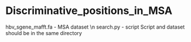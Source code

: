 # Discriminative_positions_in_MSA
hbv_sgene_mafft.fa - MSA dataset \n
search.py - script
Script and dataset should be in the same directory
